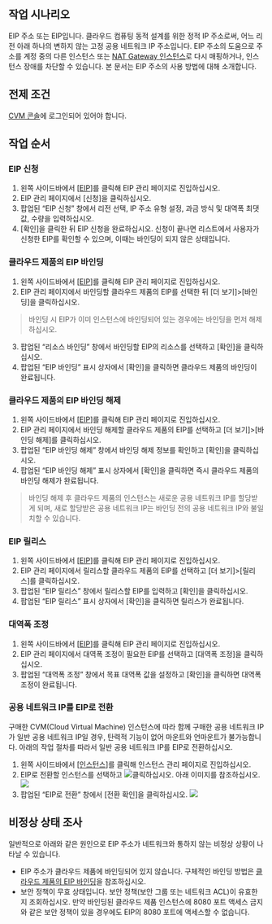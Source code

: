 ## 작업 시나리오
EIP 주소 또는 EIP입니다. 클라우드 컴퓨팅 동적 설계를 위한 정적 IP 주소로써, 어느 리전 아래 하나의 변하지 않는 고정 공용 네트워크 IP 주소입니다. EIP 주소의 도움으로 주소를 계정 중의 다른 인스턴스 또는 [NAT Gateway 인스턴스](/doc/product/215/%E7%BD%91%E5%85%B3#2.-nat.E7.BD.91.E5.85.B3)로 다시 매핑하거나, 인스턴스 장애를 차단할 수 있습니다. 본 문서는 EIP 주소의 사용 방법에 대해 소개합니다.

## 전제 조건

[CVM 콘솔](https://console.cloud.tencent.com/cvm/)에 로그인되어 있어야 합니다.

## 작업 순서

### EIP 신청 

1. 왼쪽 사이드바에서 [[EIP](https://console.cloud.tencent.com/cvm/eip)]를 클릭해 EIP 관리 페이지로 진입하십시오.
2. EIP 관리 페이지에서 [신청]을 클릭하십시오.
3. 팝업된 “EIP 신청” 창에서 리전 선택, IP 주소 유형 설정, 과금 방식 및 대역폭 최댓값, 수량을 입력하십시오.
4. [확인]을 클릭한 뒤 EIP 신청을 완료하십시오.
신청이 끝나면 리스트에서 사용자가 신청한 EIP를 확인할 수 있으며, 이때는 바인딩이 되지 않은 상태입니다.

<span id = "jump2">  </span>
### 클라우드 제품의 EIP 바인딩

1. 왼쪽 사이드바에서 [[EIP](https://console.cloud.tencent.com/cvm/eip)]를 클릭해 EIP 관리 페이지로 진입하십시오.
2. EIP 관리 페이지에서 바인딩할 클라우드 제품의 EIP를 선택한 뒤 [더 보기]>[바인딩]을 클릭하십시오.
> 바인딩 시 EIP가 이미 인스턴스에 바인딩되어 있는 경우에는 바인딩을 먼저 해제하십시오.
>
3. 팝업된 “리소스 바인딩” 창에서 바인딩할 EIP의 리소스를 선택하고 [확인]을 클릭하십시오.
4. 팝업된 “EIP 바인딩” 표시 상자에서 [확인]을 클릭하면 클라우드 제품의 바인딩이 완료됩니다.


### 클라우드 제품의 EIP 바인딩 해제

1. 왼쪽 사이드바에서 [[EIP](https://console.cloud.tencent.com/cvm/eip)]를 클릭해 EIP 관리 페이지로 진입하십시오.
2. EIP 관리 페이지에서 바인딩 해제할 클라우드 제품의 EIP를 선택하고 [더 보기]>[바인딩 해제]를 클릭하십시오.
3. 팝업된 “EIP 바인딩 해제” 창에서 바인딩 해제 정보를 확인하고 [확인]을 클릭하십시오.
4. 팝업된 “EIP 바인딩 해제” 표시 상자에서 [확인]을 클릭하면 즉시 클라우드 제품의 바인딩 해제가 완료됩니다.
> 바인딩 해제 후 클라우드 제품의 인스턴스는 새로운 공용 네트워크 IP를 할당받게 되며, 새로 할당받은 공용 네트워크 IP는 바인딩 전의 공용 네트워크 IP와 불일치할 수 있습니다.
>

<span id = "jump">  </span>
### EIP 릴리스

1. 왼쪽 사이드바에서 [[EIP](https://console.cloud.tencent.com/cvm/eip)]를 클릭해 EIP 관리 페이지로 진입하십시오.
2. EIP 관리 페이지에서 릴리스할 클라우드 제품의 EIP를 선택하고 [더 보기]>[릴리스]를 클릭하십시오.
3. 팝업된 “EIP 릴리스” 창에서 릴리스할 EIP를 입력하고 [확인]을 클릭하십시오.
4. 팝업된 “EIP 릴리스” 표시 상자에서 [확인]을 클릭하면 릴리스가 완료됩니다.

### 대역폭 조정
1. 왼쪽 사이드바에서 [[EIP](https://console.cloud.tencent.com/cvm/eip)]를 클릭해 EIP 관리 페이지로 진입하십시오.
2. EIP 관리 페이지에서 대역폭 조정이 필요한 EIP를 선택하고 [대역폭 조정]을 클릭하십시오.
3. 팝업된 “대역폭 조정” 창에서 목표 대역폭 값을 설정하고 [확인]을 클릭하면 대역폭 조정이 완료됩니다.

### 공용 네트워크 IP를 EIP로 전환
구매한 CVM(Cloud Virtual Machine) 인스턴스에 따라 함께 구매한 공용 네트워크 IP가 일반 공용 네트워크 IP일 경우, 탄력적 기능이 없어 마운트와 언마운트가 불가능합니다. 아래의 작업 절차를 따라서 일반 공용 네트워크 IP를 EIP로 전환하십시오.
1. 왼쪽 사이드바에서 [[인스턴스](https://console.cloud.tencent.com/cvm/index)]를 클릭해 인스턴스 관리 페이지로 진입하십시오.
2. EIP로 전환할 인스턴스를 선택하고 <img src="https://main.qcloudimg.com/raw/25e8c0e37b73c12da900301f03e57dbc.png" style="margin: 0;"></img>클릭하십시오. 아래 이미지를 참조하십시오.
![](https://main.qcloudimg.com/raw/53b608b2bb0840920703e7f50957611a.jpg)
3. 팝업된 “EIP로 전환” 창에서 [전환 확인]을 클릭하십시오.
![](https://main.qcloudimg.com/raw/3d20c058c66975f847e68e42ae944d6f.png)

## 비정상 상태 조사
일반적으로 아래와 같은 원인으로 EIP 주소가 네트워크와 통하지 않는 비정상 상황이 나타날 수 있습니다. 
- EIP 주소가 클라우드 제품에 바인딩되어 있지 않습니다. 구체적인 바인딩 방법은 [클라우드 제품의 EIP 바인딩](#jump2)을 참조하십시오.
- 보안 정책이 무효 상태입니다. 보안 정책(보안 그룹 또는 네트워크 ACL)이 유효한지 조회하십시오. 만약 바인딩된 클라우드 제품 인스턴스에 8080 포트 액세스 금지와 같은 보안 정책이 있을 경우에도 EIP의 8080 포트에 액세스할 수 없습니다.

